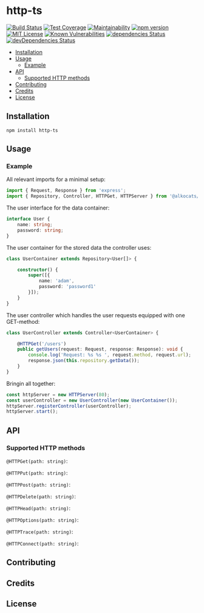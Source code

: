# http-ts

[![Build Status](https://travis-ci.org/Rothen/http-ts.svg?branch=master)](https://travis-ci.org/Rothen/http-ts)
[![Test Coverage](https://api.codeclimate.com/v1/badges/fb418ee88ca7df4c0a63/test_coverage)](https://codeclimate.com/github/Rothen/http-ts/test_coverage)
[![Maintainability](https://api.codeclimate.com/v1/badges/fb418ee88ca7df4c0a63/maintainability)](https://codeclimate.com/github/Rothen/http-ts/maintainability)
[![npm version](https://badge.fury.io/js/%40alkocats%2Fhttp-ts.svg)](https://badge.fury.io/js/%40alkocats%2Fhttp-ts)
[![MIT License](https://img.shields.io/github/license/Rothen/http-ts.svg)](https://github.com/Rothen/http-ts/blob/master/LICENSE)
[![Known Vulnerabilities](https://snyk.io/test/github/Rothen/http-ts/badge.svg)](https://snyk.io/test/github/Rothen/http-ts)
[![dependencies Status](https://david-dm.org/Rothen/http-ts/status.svg)](https://david-dm.org/Rothen/http-ts)
[![devDependencies Status](https://david-dm.org/Rothen/http-ts/dev-status.svg)](https://david-dm.org/Rothen/http-ts?type=dev)

- [Installation](#installation)
- [Usage](#usage)
  - [Example](#example)
- [API](#api)
  - [Supported HTTP methods](#supported-http-methods)
- [Contributing](#contributing)
- [Credits](#credits)
- [License](#license)

## Installation

``` shell
npm install http-ts
```

## Usage

### Example

All relevant imports for a minimal setup:

``` typescript
import { Request, Response } from 'express';
import { Repository, Controller, HTTPGet, HTTPServer } from '@alkocats/http-ts';
```

The user interface for the data container:

``` typescript
interface User {
    name: string;
    password: string;
}
```

The user container for the stored data the controller uses:

``` typescript
class UserContainer extends Repository<User[]> {

    constructor() {
        super([{
            name: 'adam',
            password: 'password1'
        }]);
    }
}
```

The user controller which handles the user requests equipped with one GET-method:

``` typescript
class UserController extends Controller<UserContainer> {

    @HTTPGet('/users')
    public getUsers(request: Request, response: Response): void {
        console.log('Request: %s %s ', request.method, request.url);
        response.json(this.repository.getData());
    }
}
```

Bringin all together:

``` typescript
const httpServer = new HTTPServer(80);
const userController = new UserController(new UserContainer());
httpServer.registerController(userController);
httpServer.start();
```

## API

### Supported HTTP methods

`@HTTPGet(path: string)`:

`@HTTPPut(path: string)`:

`@HTTPPost(path: string)`:

`@HTTPDelete(path: string)`:

`@HTTPHead(path: string)`:

`@HTTPOptions(path: string)`:

`@HTTPTrace(path: string)`:

`@HTTPConnect(path: string)`:

## Contributing

## Credits

## License
